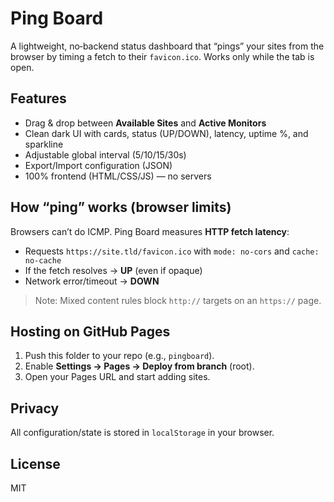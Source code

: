 # Ping Board

A lightweight, no‑backend status dashboard that “pings” your sites from the browser by timing a fetch to their `favicon.ico`. Works only while the tab is open.

## Features
- Drag & drop between **Available Sites** and **Active Monitors**
- Clean dark UI with cards, status (UP/DOWN), latency, uptime %, and sparkline
- Adjustable global interval (5/10/15/30s)
- Export/Import configuration (JSON)
- 100% frontend (HTML/CSS/JS) — no servers

## How “ping” works (browser limits)
Browsers can’t do ICMP. Ping Board measures **HTTP fetch latency**:
- Requests `https://site.tld/favicon.ico` with `mode: no-cors` and `cache: no-cache`
- If the fetch resolves → **UP** (even if opaque)
- Network error/timeout → **DOWN**

> Note: Mixed content rules block `http://` targets on an `https://` page.

## Hosting on GitHub Pages
1. Push this folder to your repo (e.g., `pingboard`).
2. Enable **Settings → Pages → Deploy from branch** (root).
3. Open your Pages URL and start adding sites.

## Privacy
All configuration/state is stored in `localStorage` in your browser.

## License
MIT
